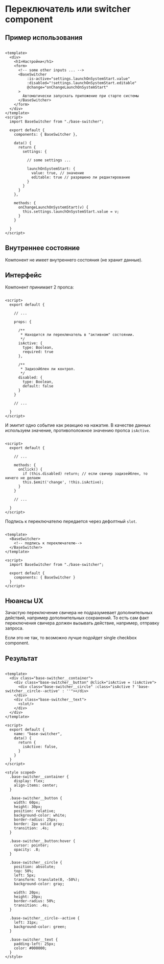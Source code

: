 <script setup>
import BaseSwitcherContainer from "../../components/switcher/base-switcher-container.vue";
</script>

# Переключатель или switcher component

## Пример использования

<BaseSwitcherContainer/>

```vue

<template>
  <div>
    <h1>Настройки</h1>
    <form>
      <!-- some other inputs ... -->
      <BaseSwitcher
          :is-active="settings.launchOnSystemStart.value"
          :disabled="!settings.launchOnSystemStart.editable"
          @change="onChangeLaunchOnSystemStart"
      >
        Автоматически запускать приложение при старте системы
      </BaseSwitcher>
    </form>
  </div>
</template>
<script>
  import BaseSwitcher from "./base-switcher";

  export default {
    components: { BaseSwitcher },

    data() {
      return {
        settings: {

          // some settings ...

          launchOnSystemStart: {
            value: true, // значение
            editable: true // разрешено ли редактирование
          }
        }
      }
    },

    methods: {
      onChangeLaunchOnSystemStart(v) {
        this.settings.launchOnSystemStart.value = v;
      }
    }

  }
</script>
```

## Внутреннее состояние

Компонент не имеет внутреннего состояния (не хранит данные).

## Интерфейс

Компонент принимает 2 пропса:

```vue

<script>
  export default {

    // ...

    props: {

      /**
       * Находится ли переключатель в "активном" состоянии.
       */
      isActive: {
        type: Boolean,
        required: true
      },

      /**
       * Задизэйблен ли контрол.
       */
      disabled: {
        type: Boolean,
        default: false
      }
    }

    // ...

  }
</script>
```

И эмитит одно событие как реакцию на нажатие. В качестве данных используем значение, противоположное значению
пропса `isActive`.

```vue

<script>
  export default {

    // ...

    methods: {
      onClick() {
        if (this.disabled) return; // если свичер задизейблен, то ничего не делаем
        this.$emit('change', !this.isActive);
      }
    }

    // ...

  }
</script>
```

Подпись к переключателю передается через дефолтный `slot`.

```vue

<template>
  <BaseSwitcher>
    <!-- подпись к переключателю-->
  </BaseSwitcher>
</template>

<script>
  import BaseSwitcher from "./base-switcher";

  export default {
    components: { BaseSwitcher }
  }
</script>
```

## Нюансы UX

Зачастую переключение свичера не подразумевает дополнительных действий, например дополнительных сохранений. То есть сам
факт переключения свичера должен
вызывать действие, например, отправку запроса.

Если это не так, то возможно лучше подойдет single checkbox component.

## Результат

```vue

<template>
  <div class="base-switcher__container">
    <div class="base-switcher__button" @click="isActive = !isActive">
      <div class="base-switcher__circle" :class="isActive ? 'base-switcher__circle--active' : ''"></div>
    </div>
    <div class="base-switcher__text">
      <slot/>
    </div>
  </div>
</template>

<script>
  export default {
    name: "base-switcher",
    data() {
      return {
        isActive: false,
      }
    }
  }
</script>

<style scoped>
  .base-switcher__container {
    display: flex;
    align-items: center;
  }

  .base-switcher__button {
    width: 60px;
    height: 30px;
    position: relative;
    background-color: white;
    border-radius: 25px;
    border: 2px solid gray;
    transition: .4s;
  }

  .base-switcher__button:hover {
    cursor: pointer;
    opacity: .8;
  }

  .base-switcher__circle {
    position: absolute;
    top: 50%;
    left: 5px;
    transform: translate(0, -50%);
    background-color: gray;

    width: 20px;
    height: 20px;
    border-radius: 50%;
    transition: .4s;
  }

  .base-switcher__circle--active {
    left: 31px;
    background-color: green;
  }

  .base-switcher__text {
    padding-left: 25px;
    color: #000000;
  }
</style>

```
